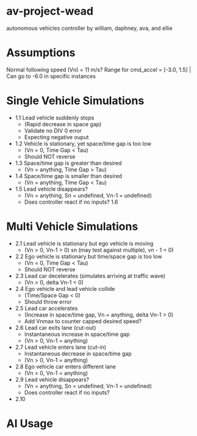 # av-project-wead
autonomous vehicles controller by william, daphney, ava, and ellie

# Assumptions 
Normal following speed (Vn) = 11 m/s?
Range for cmd_accel = [-3.0, 1.5] | Can go to -6.0 in specific instances


# Single Vehicle Simulations
* 1.1 Lead vehicle suddenly stops
    - (Rapid decrease in space gap)
    - Validate no DIV 0 error
    - Expecting negative ouput
* 1.2 Vehicle is stationary, yet space/time gap is too low
    - (Vn = 0, Time Gap < Tau)
    - Should NOT reverse
* 1.3 Space/time gap is greater than desired
    - (Vn = anything, Time Gap > Tau)
* 1.4 Space/time gap is smaller than desired
    - (Vn = anything, Time Gap < Tau)
* 1.5 Lead vehicle disappears?    
    - (Vn = anything, Sn = undefined, Vn-1 = undefined)
    - Does controller react if no inputs?
1.6

# Multi Vehicle Simulations
* 2.1 Lead vehicle is stationary but ego vehicle is moving 
    - (Vn > 0, Vn-1 > 0)  sn (may test against multiple), vn - 1 = 0) 
* 2.2 Ego vehicle is stationary but time/space gap is too low
    - (Vn = 0, Time Gap < Tau)
    - Should NOT reverse
* 2.3 Lead car decelerates (simulates arriving at traffic wave)
    - (Vn > 0, delta Vn-1 < 0)
* 2.4 Ego vehicle and lead vehicle collide
    - (Time/Space Gap < 0)
    - Should throw error
* 2.5 Lead car accelerates 
    - (Increase in space/time gap, Vn = anything, delta Vn-1 > 0)
    - Add Vnmax to counter capped desired speed?
* 2.6 Lead car exits lane (cut-out)
    - Instantaneous increase in space/time gap
    - (Vn > 0, Vn-1 = anything)
* 2.7 Lead vehicle enters lane (cut-in)
    - Instantaneous decrease in space/time gap
    - (Vn > 0, Vn-1 = anything)
* 2.8 Ego vehicle car enters different lane
    - (Vn > 0, Vn-1 = anything)
* 2.9 Lead vehicle disappears?    
    - (Vn = anything, Sn = undefined, Vn-1 = undefined)
    - Does controller react if no inputs?
* 2.10

# AI Usage
